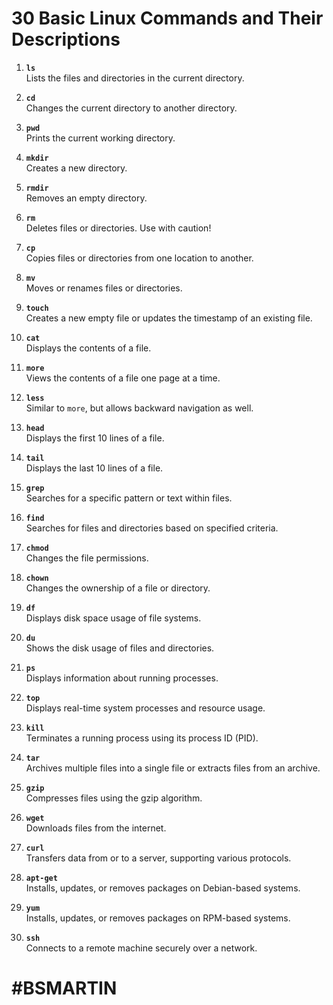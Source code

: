 # 30 Basic Linux Commands and Their Descriptions

1. **`ls`**  
   Lists the files and directories in the current directory.

2. **`cd`**  
   Changes the current directory to another directory.

3. **`pwd`**  
   Prints the current working directory.

4. **`mkdir`**  
   Creates a new directory.

5. **`rmdir`**  
   Removes an empty directory.

6. **`rm`**  
   Deletes files or directories. Use with caution!

7. **`cp`**  
   Copies files or directories from one location to another.

8. **`mv`**  
   Moves or renames files or directories.

9. **`touch`**  
   Creates a new empty file or updates the timestamp of an existing file.

10. **`cat`**  
    Displays the contents of a file.

11. **`more`**  
    Views the contents of a file one page at a time.

12. **`less`**  
    Similar to `more`, but allows backward navigation as well.

13. **`head`**  
    Displays the first 10 lines of a file.

14. **`tail`**  
    Displays the last 10 lines of a file.

15. **`grep`**  
    Searches for a specific pattern or text within files.

16. **`find`**  
    Searches for files and directories based on specified criteria.

17. **`chmod`**  
    Changes the file permissions.

18. **`chown`**  
    Changes the ownership of a file or directory.

19. **`df`**  
    Displays disk space usage of file systems.

20. **`du`**  
    Shows the disk usage of files and directories.

21. **`ps`**  
    Displays information about running processes.

22. **`top`**  
    Displays real-time system processes and resource usage.

23. **`kill`**  
    Terminates a running process using its process ID (PID).

24. **`tar`**  
    Archives multiple files into a single file or extracts files from an archive.

25. **`gzip`**  
    Compresses files using the gzip algorithm.

26. **`wget`**  
    Downloads files from the internet.

27. **`curl`**  
    Transfers data from or to a server, supporting various protocols.

28. **`apt-get`**  
    Installs, updates, or removes packages on Debian-based systems.

29. **`yum`**  
    Installs, updates, or removes packages on RPM-based systems.

30. **`ssh`**  
    Connects to a remote machine securely over a network.
# #BSMARTIN

